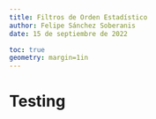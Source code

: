 ```yaml
---
title: Filtros de Orden Estadístico
author: Felipe Sánchez Soberanis
date: 15 de septiembre de 2022

toc: true
geometry: margin=1in
---
```


# Testing
